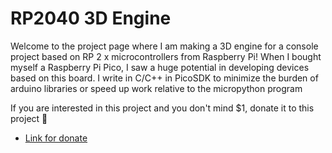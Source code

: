 # RP2040 3D Engine

Welcome to the project page where I am making a 3D engine for a console project based on RP 2 x microcontrollers from Raspberry Pi!
When I bought myself a Raspberry Pi Pico, I saw a huge potential in developing devices based on this board.
I write in C/C++ in PicoSDK to minimize the burden of arduino libraries or speed up work relative to the micropython program

If you are interested in this project and you don't mind $1, donate it to this project 🙏

-   [Link for donate](https://yoomoney.ru/to/4100118837781045)
